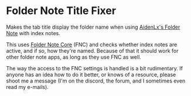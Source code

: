 # Folder Note Title Fixer

Makes the tab title display the folder name when using [AidenLx's Folder Note](https://github.com/aidenlx/alx-folder-note) with index notes.

This uses [Folder Note Core](https://github.com/aidenlx/folder-note-core) (FNC) and checks whether index notes are active, and if so, how they're named.
Because of that it should work for other folder note apps, as long as they use FNC as well.

The way the access to the FNC settings is handled is a bit rudimentary.
If anyone has an idea how to do it better, or knows of a resource, please shoot me a message (I'm on the discord, the forum, and I sometimes even read my e-mails).
